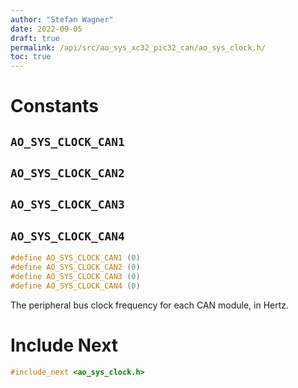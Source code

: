 ```yaml
---
author: "Stefan Wagner"
date: 2022-09-05
draft: true
permalink: /api/src/ao_sys_xc32_pic32_can/ao_sys_clock.h/
toc: true
---
```


# Constants

## `AO_SYS_CLOCK_CAN1`
## `AO_SYS_CLOCK_CAN2`
## `AO_SYS_CLOCK_CAN3`
## `AO_SYS_CLOCK_CAN4`

```c
#define AO_SYS_CLOCK_CAN1 (0)
#define AO_SYS_CLOCK_CAN2 (0)
#define AO_SYS_CLOCK_CAN3 (0)
#define AO_SYS_CLOCK_CAN4 (0)
```

The peripheral bus clock frequency for each CAN module, in Hertz.

# Include Next

```c
#include_next <ao_sys_clock.h>
```
